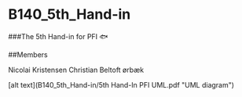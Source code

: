 # B140_5th_Hand-in
###The 5th Hand-in for PFI :fish:

##Members

Nicolai Kristensen
Christian Beltoft ørbæk

[alt text](B140_5th_Hand-in/5th Hand-In PFI UML.pdf "UML diagram")

